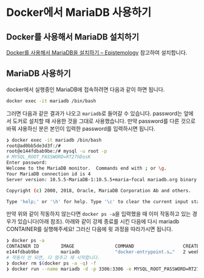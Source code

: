 # Docker에서 MariaDB 사용하기

## Docker를 사용해서 MariaDB 설치하기

[Docker를 사용해서 MariaDB을 설치하기 – Epistemology](http://www.epistemology.pe.kr/2020/09/26/1293) 참고하여 설치합니다.

## MariaDB 사용하기

docker에서 실행중인 MariaDB에 접속하려면 다음과 같이 하면 됩니다.

```bash
docker exec -it mariadb /bin/bash
```

그러면 다음과 같은 결과가 나오고 `mariadb`로 들어갈 수 있습니다. password는 앞에서 도커로 설치할 때 사용한 것을 그대로 사용했습니다. 만약 password를 다른 것으로 바꿔 샤용하신 분은 본인이 입력한 password를 입력하시면 됩니다.

```bash
❯ docker exec -it mariadb /bin/bash
root@ad0bb5de3d3f:/#
root@e144fdbab9be:/# mysql -u root -p
# MYSQL_ROOT_PASSWORD=RT27hDosK
Enter password:
Welcome to the MariaDB monitor.  Commands end with ; or \g.
Your MariaDB connection id is 4
Server version: 10.5.5-MariaDB-1:10.5.5+maria~focal mariadb.org binary distribution

Copyright (c) 2000, 2018, Oracle, MariaDB Corporation Ab and others.

Type 'help;' or '\h' for help. Type '\c' to clear the current input statement.
```

만약 위와 같이 작동하지 않는다면 `docker ps -a`을 입력했을 때 이미 작동하고 있는 경우가 있습니다(아래 참조). 아래와 같이 강제 종료를 시킨 다음에 다시 mariadb CONTAINER를 실행해주세요! 그러신 다음에 윗 과정을 따라가시면 됩니다.

```bash
❯ docker ps -a
CONTAINER ID        IMAGE               COMMAND                  CREATED             STATUS                  PORTS                    NAMES
e144fdbab9be        mariadb             "docker-entrypoint.s…"   2 weeks ago         Exited (0) 7 days ago   0.0.0.0:3306->3306/tcp   mariadb
# 작동이 안 되면, 다 멈추고 재 시작합니다.
❯ docker rm $(docker ps -a -q) -f
❯ docker run --name mariadb -d -p 3306:3306 -e MYSQL_ROOT_PASSWORD=RT27hDosK mariadb
```
